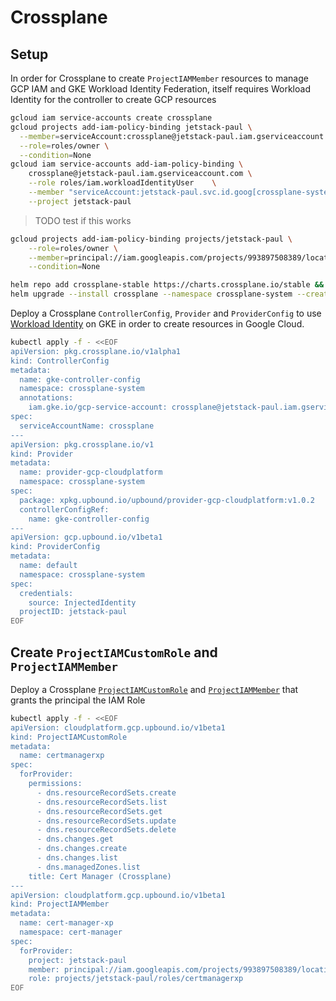 # Crossplane

## Setup

In order for Crossplane to create `ProjectIAMMember` resources to manage GCP IAM and GKE Workload Identity Federation, itself requires Workload Identity for the controller to create GCP resources

```sh
gcloud iam service-accounts create crossplane
gcloud projects add-iam-policy-binding jetstack-paul \
  --member=serviceAccount:crossplane@jetstack-paul.iam.gserviceaccount.com \
  --role=roles/owner \
  --condition=None
gcloud iam service-accounts add-iam-policy-binding \
    crossplane@jetstack-paul.iam.gserviceaccount.com \
    --role roles/iam.workloadIdentityUser    \
    --member "serviceAccount:jetstack-paul.svc.id.goog[crossplane-system/crossplane]" \
    --project jetstack-paul
```

> TODO test if this works

```sh
gcloud projects add-iam-policy-binding projects/jetstack-paul \
    --role=roles/owner \
    --member=principal://iam.googleapis.com/projects/993897508389/locations/global/workloadIdentityPools/jetstack-paul.svc.id.goog/subject/ns/crossplane-system/sa/crossplane \
    --condition=None
```

```sh
helm repo add crossplane-stable https://charts.crossplane.io/stable && helm repo update
helm upgrade --install crossplane --namespace crossplane-system --create-namespace crossplane-stable/crossplane
```

Deploy a Crossplane `ControllerConfig`, `Provider` and `ProviderConfig` to use [Workload Identity](https://docs.upbound.io/providers/provider-gcp/authentication/#workload-identity) on GKE in order to create resources in Google Cloud.

```sh
kubectl apply -f - <<EOF
apiVersion: pkg.crossplane.io/v1alpha1
kind: ControllerConfig
metadata:
  name: gke-controller-config
  namespace: crossplane-system
  annotations:    
    iam.gke.io/gcp-service-account: crossplane@jetstack-paul.iam.gserviceaccount.com
spec:
  serviceAccountName: crossplane
---
apiVersion: pkg.crossplane.io/v1
kind: Provider
metadata:
  name: provider-gcp-cloudplatform
  namespace: crossplane-system
spec:
  package: xpkg.upbound.io/upbound/provider-gcp-cloudplatform:v1.0.2
  controllerConfigRef:
    name: gke-controller-config
---
apiVersion: gcp.upbound.io/v1beta1
kind: ProviderConfig
metadata:
  name: default
  namespace: crossplane-system
spec:
  credentials:
    source: InjectedIdentity
  projectID: jetstack-paul
EOF
```

## Create `ProjectIAMCustomRole` and `ProjectIAMMember`

Deploy a Crossplane [`ProjectIAMCustomRole`](https://marketplace.upbound.io/providers/upbound/provider-gcp-cloudplatform/v1.0.2/resources/cloudplatform.gcp.upbound.io/ProjectIAMCustomRole/v1beta1) and [`ProjectIAMMember`](https://marketplace.upbound.io/providers/upbound/provider-gcp-cloudplatform/v1.0.2/resources/cloudplatform.gcp.upbound.io/ProjectIAMMember/v1beta1) that grants the principal the IAM Role

```sh
kubectl apply -f - <<EOF
apiVersion: cloudplatform.gcp.upbound.io/v1beta1
kind: ProjectIAMCustomRole
metadata:
  name: certmanagerxp
spec:
  forProvider:
    permissions:
      - dns.resourceRecordSets.create
      - dns.resourceRecordSets.list
      - dns.resourceRecordSets.get
      - dns.resourceRecordSets.update
      - dns.resourceRecordSets.delete
      - dns.changes.get
      - dns.changes.create
      - dns.changes.list
      - dns.managedZones.list
    title: Cert Manager (Crossplane)
---
apiVersion: cloudplatform.gcp.upbound.io/v1beta1
kind: ProjectIAMMember
metadata:
  name: cert-manager-xp
  namespace: cert-manager
spec:
  forProvider:
    project: jetstack-paul
    member: principal://iam.googleapis.com/projects/993897508389/locations/global/workloadIdentityPools/jetstack-paul.svc.id.goog/subject/ns/cert-manager/sa/cert-manager
    role: projects/jetstack-paul/roles/certmanagerxp
EOF
```
